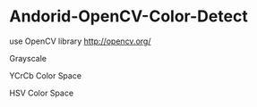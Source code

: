 # Andorid-OpenCV-Color-Detect

use OpenCV library http://opencv.org/

Grayscale

YCrCb Color Space

HSV Color Space


